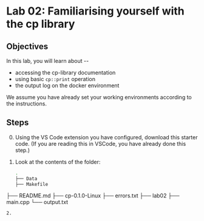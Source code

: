 # Lab 02: Familiarising yourself with the cp library

## Objectives

In this lab, you will learn about --

* accessing the cp-library documentation
* using basic `cp::print` operation
* the output log on the docker environment

We assume you have already set your working environments according to the  instructions.

## Steps

0. Using the VS Code extension you have configured, download this starter code. (If you are reading this in VSCode, you have already done this step.)

1. Look at the contents of the folder:
   ```sh
   .
   ├── Data
   ├── Makefile
├── README.md
├── cp-0.1.0-Linux
├── errors.txt
├── lab02
├── main.cpp
└── output.txt
   ```
2. 